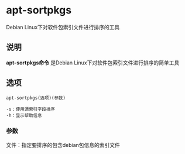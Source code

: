 apt-sortpkgs
===

Debian Linux下对软件包索引文件进行排序的工具

## 说明

**apt-sortpkgs命令** 是Debian Linux下对软件包索引文件进行排序的简单工具

## 选项

```
apt-sortpkgs(选项)(参数)
```



```
-s：使用源索引字段排序
-h：显示帮助信息
```

### 参数

文件：指定要排序的包含debian包信息的索引文件
